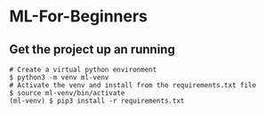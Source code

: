 # ML-For-Beginners
## Get the project up an running
```
# Create a virtual python environment
$ python3 -m venv ml-venv
# Activate the venv and install from the requirements.txt file
$ source ml-venv/bin/activate
(ml-venv) $ pip3 install -r requirements.txt
```
